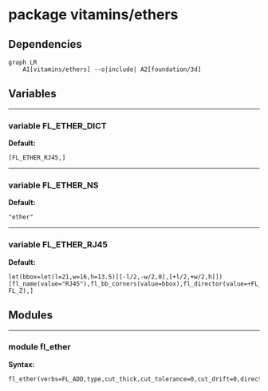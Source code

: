 # package vitamins/ethers


## Dependencies

```mermaid
graph LR
    A1[vitamins/ethers] --o|include| A2[foundation/3d]
```

## Variables


---

### variable FL_ETHER_DICT

__Default:__

    [FL_ETHER_RJ45,]

---

### variable FL_ETHER_NS

__Default:__

    "ether"

---

### variable FL_ETHER_RJ45

__Default:__

    let(bbox=let(l=21,w=16,h=13.5)[[-l/2,-w/2,0],[+l/2,+w/2,h]])[fl_name(value="RJ45"),fl_bb_corners(value=bbox),fl_director(value=+FL_X),fl_rotor(value=-FL_Z),]

## Modules


---

### module fl_ether

__Syntax:__

    fl_ether(verbs=FL_ADD,type,cut_thick,cut_tolerance=0,cut_drift=0,direction,octant)

